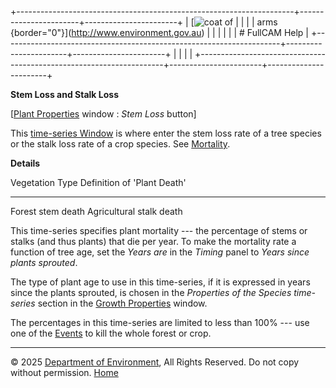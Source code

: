 +---------------------------------------------------------------------+-----------------------+-----------------------+
| [![coat of                                                          |                       | [](index.htm)         |
| arms](imgs/coa_env.png){border="0"}](http://www.environment.gov.au) |                       |                       |
|                                                                     |                       | # FullCAM Help        |
+---------------------------------------------------------------------+-----------------------+-----------------------+
|                                                                     |                       |                       |
+---------------------------------------------------------------------+-----------------------+-----------------------+

**Stem Loss and Stalk Loss**

\[[Plant Properties](43_Plant%20Properties.htm) window : *Stem Loss*
button\]

This [time-series Window](135_time-series%20window.htm) is where enter
the stem loss rate of a tree species or the stalk loss rate of a crop
species. See [Mortality](121_Mortality.htm).

**Details**

  Vegetation Type   Definition of \'Plant Death\'
  ----------------- -------------------------------
  Forest            stem death
  Agricultural      stalk death

This time-series specifies plant mortality --- the percentage of stems
or stalks (and thus plants) that die per year. To make the mortality
rate a function of tree age, set the *Years are* in the *Timing* panel
to *Years since plants sprouted*.

The type of plant age to use in this time-series, if it is expressed in
years since the plants sprouted, is chosen in the *Properties of the
Species time-series* section in the [Growth
Properties](42_Growth%20Properties.htm) window.

The percentages in this time-series are limited to less than 100% ---
use one of the [Events](136_Events.htm) to kill the whole forest or
crop.

------------------------------------------------------------------------

© 2025 [Department of
Environment](http://www.environment.gov.au "Department of Environment"),
All Rights Reserved. Do not copy without permission.
[Home](index.htm "help index")
